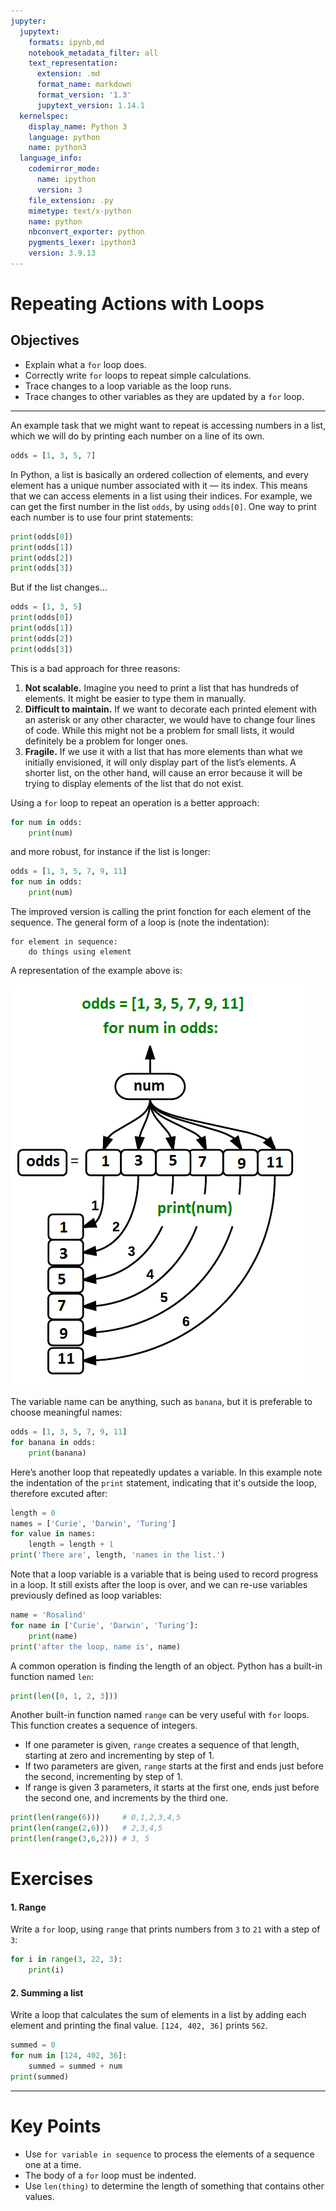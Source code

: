 ```yaml
---
jupyter:
  jupytext:
    formats: ipynb,md
    notebook_metadata_filter: all
    text_representation:
      extension: .md
      format_name: markdown
      format_version: '1.3'
      jupytext_version: 1.14.1
  kernelspec:
    display_name: Python 3
    language: python
    name: python3
  language_info:
    codemirror_mode:
      name: ipython
      version: 3
    file_extension: .py
    mimetype: text/x-python
    name: python
    nbconvert_exporter: python
    pygments_lexer: ipython3
    version: 3.9.13
---
```


# Repeating Actions with Loops
## Objectives
* Explain what a `for` loop does.
* Correctly write `for` loops to repeat simple calculations.
* Trace changes to a loop variable as the loop runs.
* Trace changes to other variables as they are updated by a `for` loop.

***
An example task that we might want to repeat is accessing numbers in a list, which we will do by printing each number on a line of its own.
```python tags=["empty"]
odds = [1, 3, 5, 7]
```
In Python, a list is basically an ordered collection of elements, and every element has a unique number associated with it — its index. This means that we can access elements in a list using their indices. For example, we can get the first number in the list `odds`, by using `odds[0]`. One way to print each number is to use four print statements:
```python
print(odds[0])
print(odds[1])
print(odds[2])
print(odds[3])
```
But if the list changes...
```python tags=["raises-exception"]
odds = [1, 3, 5]
print(odds[0])
print(odds[1])
print(odds[2])
print(odds[3])
```
This is a bad approach for three reasons:

1. **Not scalable.** Imagine you need to print a list that has hundreds of elements. It might be easier to type them in manually.
2. **Difficult to maintain.** If we want to decorate each printed element with an asterisk or any other character, we would have to change four lines of code. While this might not be a problem for small lists, it would definitely be a problem for longer ones.
3. **Fragile.** If we use it with a list that has more elements than what we initially envisioned, it will only display part of the list’s elements. A shorter list, on the other hand, will cause an error because it will be trying to display elements of the list that do not exist.

Using a `for` loop to repeat an operation is a better approach:
```python tags=["empty"]
for num in odds:
    print(num)
```
and more robust, for instance if the list is longer:
```python tags=["empty"]
odds = [1, 3, 5, 7, 9, 11]
for num in odds:
    print(num)
```

The improved version is calling the print fonction for each element of the sequence. The general form of a loop is (note the indentation):
```
for element in sequence:
    do things using element
```

A representation of the example above is:

![image](images/loops_image_num.png)

The variable name can be anything, such as `banana`, but it is preferable to choose meaningful names:
```python
odds = [1, 3, 5, 7, 9, 11]
for banana in odds:
    print(banana)
```

Here’s another loop that repeatedly updates a variable. In this example note the indentation of the `print` statement, indicating that it's outside the loop, therefore excuted after:
```python
length = 0
names = ['Curie', 'Darwin', 'Turing']
for value in names:
    length = length + 1
print('There are', length, 'names in the list.')
```

Note that a loop variable is a variable that is being used to record progress in a loop. It still exists after the loop is over, and we can re-use variables previously defined as loop variables:
```python
name = 'Rosalind'
for name in ['Curie', 'Darwin', 'Turing']:
    print(name)
print('after the loop, name is', name)
```

A common operation is finding the length of an object. Python has a built-in function named `len`:
```python tags=["empty"]
print(len([0, 1, 2, 3]))
```
Another built-in function named `range` can be very useful with `for` loops. This function creates a sequence of integers.
- If one parameter is given, `range` creates a sequence of that length, starting at zero and incrementing by step of 1.
- If two parameters are given, `range` starts at the first and ends just before the second, incrementing by step of 1.
- If range is given 3 parameters, it starts at the first one, ends just before the second one, and increments by the third one.
```python
print(len(range(6)))     # 0,1,2,3,4,5
print(len(range(2,6)))   # 2,3,4,5
print(len(range(3,6,2))) # 3, 5
```

# Exercises
#### 1. Range
Write a `for` loop, using `range` that prints numbers from `3` to `21` with a step of `3`:
```python tags=["empty"]
for i in range(3, 22, 3):
    print(i)
```

#### 2. Summing a list
Write a loop that calculates the sum of elements in a list by adding each element and printing the final value.
`[124, 402, 36]` prints `562`.
```python tags=["empty"]
summed = 0
for num in [124, 402, 36]:
    summed = summed + num
print(summed)
```

***
# Key Points
* Use `for variable in sequence` to process the elements of a sequence one at a time.
* The body of a `for` loop must be indented.
* Use `len(thing)` to determine the length of something that contains other values.
